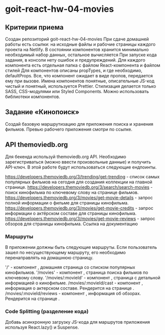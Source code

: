 # goit-react-hw-04-movies

## Критерии приема

Создан репозиторий goit-react-hw-04-movies При сдаче домашней работы есть
ссылки: на исходные файлы и рабочие страницы каждого проекта на Netlify. В
состоянии компонентов хранится минимально необходимый набор данных, остальное
вычисляется При запуске кода задания, в консоли нету ошибок и предупреждений.
Для каждого компонента есть отдельная папка с файлом React-компонента и файлом
стилей Для компонентов описаны propTypes, и где необходимо, defaultProps. Все,
что компонент ожидает в виде пропов, передается ему при вызове. Имена
компонентов понятные, описательные JS-код чистый и понятный, используется
Prettier. Стилизация делается только SASS, CSS-модулями или Styled Components.
Можно использовать библиотеки компонентов.

## Задание «Кинопоиск»

Создай базовую маршрутизацию для приложения поиска и хранения фильмов. Превью
рабочего приложения смотри по ссылке.

## API themoviedb.org

Для бекенда используй themoviedb.org API. Необходимо зарегистриваться (можно
ввести произвольные данные) и получить API-ключ. В этой работе будут
использоваться следующие ендпоинты.

https://developers.themoviedb.org/3/trending/get-trending - список самых
популярных фильмов на сегодня для создания коллекции на главной странице.
https://developers.themoviedb.org/3/search/search-movies - поиск кинофильма по
ключевому слову на странице фильмов.
https://developers.themoviedb.org/3/movies/get-movie-details - запрос полной
информации о фильме для страницы кинофильма.
https://developers.themoviedb.org/3/movies/get-movie-credits - запрос информации
о актёрском составе для страницы кинофильма.
https://developers.themoviedb.org/3/movies/get-movie-reviews - запрос обзоров
для страницы кинофильма. Ссылка на документацию

### Маршруты

В приложении должны быть следующие маршруты. Если пользователь зашел по
несуществующему маршруту, его необходимо перенаправлять на домашнюю страницу.

'/' - компонент <HomePage>, домашняя страница со списком популярных кинофильмов.
'/movies' - компонент <MoviesPage>, страница поиска фильмов по ключевому слову.
'/movies/:movieId' - компонент <MovieDetailsPage>, страница с детальной
информацией о кинофильме. /movies/:movieId/cast - компонент <Cast>, информация о
актерском составе. Рендерится на странице <MovieDetailsPage>.
/movies/:movieId/reviews - компонент <Reviews>, информация об обзорах.
Рендерится на странице <MovieDetailsPage>.

### Code Splitting (разделение кода)

Добавь асинхронную загрузку JS-кода для маршрутов приложения используя
React.lazy() и Suspense.
